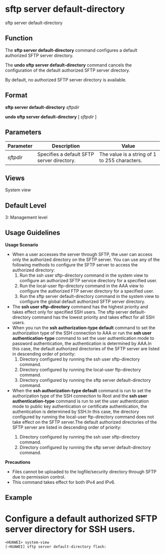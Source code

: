 sftp server default-directory
=============================

sftp server default-directory

Function
--------



The **sftp server default-directory** command configures a default authorized SFTP server directory.

The **undo sftp server default-directory** command cancels the configuration of the default authorized SFTP server directory.



By default, no authorized SFTP server directory is available.


Format
------

**sftp server default-directory** *sftpdir*

**undo sftp server default-directory** [ *sftpdir* ]


Parameters
----------

| Parameter | Description | Value |
| --- | --- | --- |
| *sftpdir* | Specifies a default SFTP server directory. | The value is a string of 1 to 255 characters. |



Views
-----

System view


Default Level
-------------

3: Management level


Usage Guidelines
----------------

**Usage Scenario**

* When a user accesses the server through SFTP, the user can access only the authorized directory on the SFTP server. You can use any of the following methods to configure the SFTP server to access the authorized directory:
  1. Run the ssh user <user-name> sftp-directory <sftp-dir-path> command in the system view to configure an authorized SFTP service directory for a specified user.
  2. Run the local-user <user-name> ftp-directory <directory> command in the AAA view to configure the authorized FTP server directory for a specified user.
  3. Run the sftp server default-directory <sftpdir> command in the system view to configure the global default authorized SFTP server directory.
* The **ssh user sftp-directory** command has the highest priority and takes effect only for specified SSH users. The sftp server default-directory command has the lowest priority and takes effect for all SSH users.
* When you run the **ssh authorization-type default** command to set the authorization type of the SSH connection to AAA or run the **ssh user authentication-type** command to set the user authentication mode to password authentication, the authentication is determined by AAA.In this case, the default authorized directories of the SFTP server are listed in descending order of priority:
  1. Directory configured by running the ssh user <user-name> sftp-directory <sftp-dir-path> command.
  2. Directory configured by running the local-user <user-name> ftp-directory <directory> command.
  3. Directory configured by running the sftp server default-directory <sftpdir> command.
* When the **ssh authorization-type default** command is run to set the authorization type of the SSH connection to Root and the **ssh user authentication-type** command is run to set the user authentication mode to public key authentication or certificate authentication, the authentication is determined by SSH.In this case, the directory configured by running the local-user <user-name> ftp-directory <directory> command does not take effect on the SFTP server.The default authorized directories of the SFTP server are listed in descending order of priority:
  1. Directory configured by running the ssh user <user-name> sftp-directory <sftp-dir-path> command.
  2. Directory configured by running the sftp server default-directory <sftpdir> command.

**Precautions**

* Files cannot be uploaded to the logfile/security directory through SFTP due to permission control.
* This command takes effect for both IPv4 and IPv6.

Example
-------

# Configure a default authorized SFTP server directory for SSH users.
```
<HUAWEI> system-view
[~HUAWEI] sftp server default-directory flash:

```